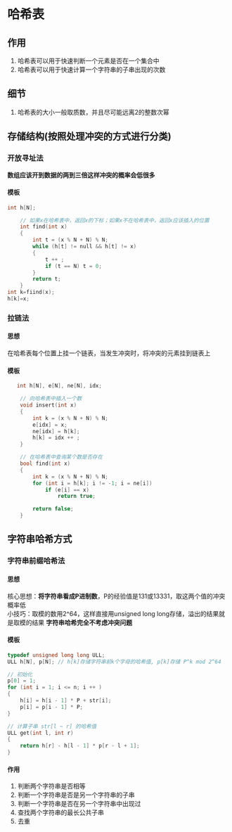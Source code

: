 # 哈希表

## 作用

1. 哈希表可以用于快速判断一个元素是否在一个集合中
2. 哈希表可以用于快速计算一个字符串的子串出现的次数  

## 细节

1. 哈希表的大小一般取质数，并且尽可能远离2的整数次幂  


## 存储结构(按照处理冲突的方式进行分类)


### 开放寻址法

**数组应该开到数据的两到三倍这样冲突的概率会低很多**

#### 模板

```c++
int h[N];

    // 如果x在哈希表中，返回x的下标；如果x不在哈希表中，返回x应该插入的位置
    int find(int x)
    {
        int t = (x % N + N) % N;
        while (h[t] != null && h[t] != x)
        {
            t ++ ;
            if (t == N) t = 0;
        }
        return t;
    }
int k=fiind(x);
h[k]=x;

```

### 拉链法

#### 思想

在哈希表每个位置上挂一个链表，当发生冲突时，将冲突的元素挂到链表上

#### 模板

```c++
   int h[N], e[N], ne[N], idx;

    // 向哈希表中插入一个数
    void insert(int x)
    {
        int k = (x % N + N) % N;
        e[idx] = x;
        ne[idx] = h[k];
        h[k] = idx ++ ;
    }

    // 在哈希表中查询某个数是否存在
    bool find(int x)
    {
        int k = (x % N + N) % N;
        for (int i = h[k]; i != -1; i = ne[i])
            if (e[i] == x)
                return true;

        return false;
    }

```


## 字符串哈希方式

### 字符串前缀哈希法

#### 思想
核心思想：**将字符串看成P进制数**，P的经验值是131或13331，取这两个值的冲突概率低  
小技巧：取模的数用2^64，这样直接用unsigned long long存储，溢出的结果就是取模的结果
**字符串哈希完全不考虑冲突问题**
#### 模板

```c++
typedef unsigned long long ULL;
ULL h[N], p[N]; // h[k]存储字符串前k个字母的哈希值, p[k]存储 P^k mod 2^64

// 初始化
p[0] = 1;
for (int i = 1; i <= n; i ++ )
{
    h[i] = h[i - 1] * P + str[i];
    p[i] = p[i - 1] * P;
}

// 计算子串 str[l ~ r] 的哈希值
ULL get(int l, int r)
{
    return h[r] - h[l - 1] * p[r - l + 1];
}
```

#### 作用

1. 判断两个字符串是否相等
2. 判断一个字符串是否是另一个字符串的子串
3. 判断一个字符串是否在另一个字符串中出现过
4. 查找两个字符串的最长公共子串
5. 去重
